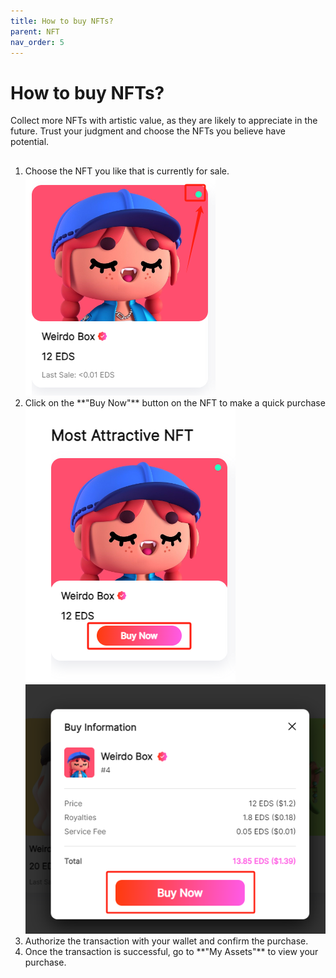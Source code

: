 ```yaml
---
title: How to buy NFTs?
parent: NFT
nav_order: 5
---
```


# How to buy NFTs?

Collect more NFTs with artistic value, as they are likely to appreciate in the future. Trust your judgment and choose the NFTs you believe have potential.

## 
<ol>
  <li>Choose the NFT you like that is currently for sale.<br>
    <img src="/img/buy/1.png">
  </li>

  <li>Click on the **"Buy Now"** button on the NFT to make a quick purchase<br>
    <img src="/img/buy/2-1.png">
    <img src="/img/buy/2-2.png">
  </li>

  <li>Authorize the transaction with your wallet and confirm the purchase.</li>

  <li>Once the transaction is successful, go to **"My Assets"** to view your purchase.</li>
</ol>
